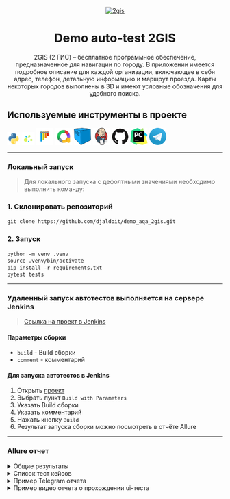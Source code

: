 <p align="center">
  <a href="https://2gis.ru">
    <picture>
      <img alt="2gis" src="https://upload.wikimedia.org/wikipedia/ru/7/77/Логотип_2ГИС.svg" width="400" height="120">
    </picture>
  </a>
</p>
<h1 align="center">
  Demo auto-test 2GIS
</h1>

<p align="center">
2GIS (2 ГИС) – бесплатное программное обеспечение, предназначенное для навигации по городу. В приложении имеется подробное описание для каждой организации, включающее в себя адрес, телефон, детальную информацию и маршрут проезда. Карты некоторых городов выполнены в 3D и имеют условные обозначения для удобного поиска.

## Используемые инструменты в проекте
<img title="Python" src="resources/icons/python.svg" height="30" width="30"/> <img title="Jenkins" src="resources/icons/selene.png" height="30" width="30"/>  <img title="Pytest" src="resources/icons/pytest.svg" height="40" width="40"/> <img title="Allure Report" src="resources/icons/allure-report.png" height="40" width="40"/> <img title="Selenoid" src="resources/icons/selenoid.png" height="40" width="40"/> <img title="Jenkins" src="resources/icons/jenkins.svg" height="40" width="40"/> <img title="GitHub" src="resources/icons/github.svg" height="40" width="40"/> <img title="Pycharm" src="resources/icons/pycharm.png" height="40" width="40"/> <img title="Telegram" src="resources/icons/telegram.png" height="40" width="40"/> 

----
### Локальный запуск
> Для локального запуска с дефолтными значениями необходимо выполнить команду:
### 1. Склонировать репозиторий
```
git clone https://github.com/djaldoit/demo_aqa_2gis.git
```
### 2. Запуск
```
python -m venv .venv
source .venv/bin/activate
pip install -r requirements.txt
pytest tests
```

----
### Удаленный запуск автотестов выполняется на сервере Jenkins
> <a target="_blank" href="https://jenkins.autotests.cloud/job/demo_2gis/">Ссылка на проект в Jenkins</a>

#### Параметры сборки
* `build` - Build сборки
* `comment` - комментарий


#### Для запуска автотестов в Jenkins

1. Открыть <a target="_blank" href="https://jenkins.autotests.cloud/job/demo_2gis/">проект</a>
2. Выбрать пункт `Build with Parameters`
3. Указать Build сборки
4. Указать комментарий
5. Нажать кнопку `Build`
6. Результат запуска сборки можно посмотреть в отчёте Allure

----
### Allure отчет


<details><summary>Общие результаты</summary>
  
![This is an image](resources/allure-report-remote.png)
</details>

<details><summary>Список тест кейсов</summary>
  
![This is an image](resources/allure-report-local.png)
</details>

<details><summary>Пример Telegram отчета</summary>
  
![This is an image](resources/telegram-notification.png)
</details>

<details><summary>Пример видео отчета о прохождении ui-теста</summary>
  
![This is an image](resources/fovorite_video_gif.gif)
</details>


